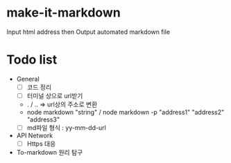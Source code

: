 # make-it-markdown
Input html address then Output automated markdown file

# Todo list
- General
  - [ ] 코드 정리
  - [ ] 터미널 상으로 url받기
  - . / .. => url상의 주소로 변환
  - node markdown "string" / node markdown -p "address1" "address2" "address3"
  - [ ] md파일 형식 : yy-mm-dd-url

- API Network
  - [ ] Https 대응 

- To-markdown 원리 탐구